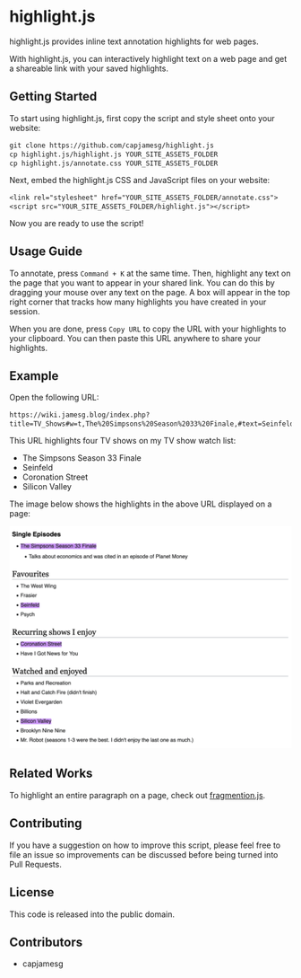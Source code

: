 # highlight.js

highlight.js provides inline text annotation highlights for web pages.

With highlight.js, you can interactively highlight text on a web page and get a shareable link with your saved highlights.

## Getting Started

To start using highlight.js, first copy the script and style sheet onto your website:

    git clone https://github.com/capjamesg/highlight.js
    cp highlight.js/highlight.js YOUR_SITE_ASSETS_FOLDER
    cp highlight.js/annotate.css YOUR_SITE_ASSETS_FOLDER

Next, embed the highlight.js CSS and JavaScript files on your website:

    <link rel="stylesheet" href="YOUR_SITE_ASSETS_FOLDER/annotate.css">
    <script src="YOUR_SITE_ASSETS_FOLDER/highlight.js"></script>

Now you are ready to use the script!

## Usage Guide

To annotate, press `Command + K` at the same time. Then, highlight any text on the page that you want to appear in your shared link. You can do this by dragging your mouse over any text on the page. A box will appear in the top right corner that tracks how many highlights you have created in your session.

When you are done, press `Copy URL` to copy the URL with your highlights to your clipboard. You can then paste this URL anywhere to share your highlights.

## Example

Open the following URL:

    https://wiki.jamesg.blog/index.php?title=TV_Shows#w=t,The%20Simpsons%20Season%2033%20Finale,#text=Seinfeld,#text=Coronation%20Street,#text=Silicon%20Valley

This URL highlights four TV shows on my TV show watch list:

- The Simpsons Season 33 Finale
- Seinfeld
- Coronation Street
- Silicon Valley

The image below shows the highlights in the above URL displayed on a page:

![A screenshot of four highlighted bullet points in a list of TV shows](screenshot.png)

## Related Works

To highlight an entire paragraph on a page, check out [fragmention.js](https://github.com/capjamesg/fragmention.js).

## Contributing

If you have a suggestion on how to improve this script, please feel free to file an issue so improvements can be discussed before being turned into Pull Requests.

## License

This code is released into the public domain.

## Contributors

- capjamesg